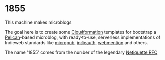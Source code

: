 # 1855
This machine makes microblogs

The goal here is to create some [Cloudformation](https://aws.amazon.com/cloudformation/) templates for bootstrap a [Pelican](https://docs.getpelican.com/en/stable/)-based microblog, with ready-to-use, serverless implementations of Indieweb standards like [micropub](https://indieweb.org/Micropub), [indieauth](https://indieweb.org/IndieAuth), [webmention](https://indieweb.org/Webmention) and others.

The name '1855' comes from the number of the legendary [Netiquette RFC](https://www.ietf.org/rfc/rfc1855.txt)
